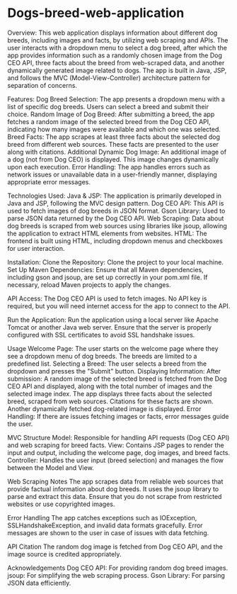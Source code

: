 # Dogs-breed-web-application
Overview: This web application displays information about different dog breeds, including images and facts, by utilizing web scraping and APIs. The user interacts with a dropdown menu to select a dog breed, after which the app provides information such as a randomly chosen image from the Dog CEO API, three facts about the breed from web-scraped data, and another dynamically generated image related to dogs. The app is built in Java, JSP, and follows the MVC (Model-View-Controller) architecture pattern for separation of concerns.

Features: Dog Breed Selection: The app presents a dropdown menu with a list of specific dog breeds. Users can select a breed and submit their choice. Random Image of Dog Breed: After submitting a breed, the app fetches a random image of the selected breed from the Dog CEO API, indicating how many images were available and which one was selected. Breed Facts: The app scrapes at least three facts about the selected dog breed from different web sources. These facts are presented to the user along with citations. Additional Dynamic Dog Image: An additional image of a dog (not from Dog CEO) is displayed. This image changes dynamically upon each execution. Error Handling: The app handles errors such as network issues or unavailable data in a user-friendly manner, displaying appropriate error messages.

Technologies Used: Java & JSP: The application is primarily developed in Java and JSP, following the MVC design pattern. Dog CEO API: This API is used to fetch images of dog breeds in JSON format. Gson Library: Used to parse JSON data returned by the Dog CEO API. Web Scraping: Data about dog breeds is scraped from web sources using libraries like jsoup, allowing the application to extract HTML elements from websites. HTML: The frontend is built using HTML, including dropdown menus and checkboxes for user interaction.

Installation: Clone the Repository: Clone the project to your local machine. Set Up Maven Dependencies: Ensure that all Maven dependencies, including gson and jsoup, are set up correctly in your pom.xml file. If necessary, reload Maven projects to apply the changes.

API Access: The Dog CEO API is used to fetch images. No API key is required, but you will need internet access for the app to connect to the API.

Run the Application: Run the application using a local server like Apache Tomcat or another Java web server. Ensure that the server is properly configured with SSL certificates to avoid SSL handshake issues.

Usage Welcome Page: The user starts on the welcome page where they see a dropdown menu of dog breeds. The breeds are limited to a predefined list. Selecting a Breed: The user selects a breed from the dropdown and presses the "Submit" button. Displaying Information: After submission: A random image of the selected breed is fetched from the Dog CEO API and displayed, along with the total number of images and the selected image index. The app displays three facts about the selected breed, scraped from web sources. Citations for these facts are shown. Another dynamically fetched dog-related image is displayed. Error Handling: If there are issues fetching images or facts, error messages guide the user.

MVC Structure Model: Responsible for handling API requests (Dog CEO API) and web scraping for breed facts. View: Contains JSP pages to render the input and output, including the welcome page, dog images, and breed facts. Controller: Handles the user input (breed selection) and manages the flow between the Model and View.

Web Scraping Notes The app scrapes data from reliable web sources that provide factual information about dog breeds. It uses the jsoup library to parse and extract this data. Ensure that you do not scrape from restricted websites or use copyrighted images.

Error Handling The app catches exceptions such as IOException, SSLHandshakeException, and invalid data formats gracefully. Error messages are shown to the user in case of issues with data fetching.

API Citation The random dog image is fetched from Dog CEO API, and the image source is credited appropriately.

Acknowledgements Dog CEO API: For providing random dog breed images. jsoup: For simplifying the web scraping process. Gson Library: For parsing JSON data efficiently.
